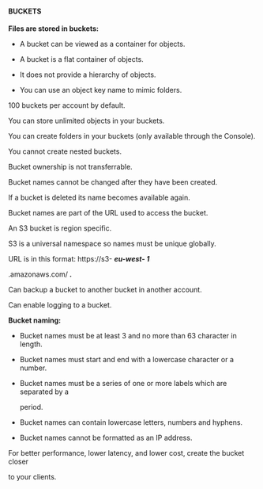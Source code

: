 #### BUCKETS


**Files are stored in buckets:**


- A bucket can be viewed as a container for objects.

- A bucket is a flat container of objects.

- It does not provide a hierarchy of objects.

- You can use an object key name to mimic folders.


100 buckets per account by default.


You can store unlimited objects in your buckets.


You can create folders in your buckets (only available through the Console).


You cannot create nested buckets.


Bucket ownership is not transferrable.


Bucket names cannot be changed after they have been created.


If a bucket is deleted its name becomes available again.


Bucket names are part of the URL used to access the bucket.


An S3 bucket is region specific.


S3 is a universal namespace so names must be unique globally.


URL is in this format: https://s3- **_eu-west- 1_**

.amazonaws.com/ **_<bucketname>._**


Can backup a bucket to another bucket in another account.


Can enable logging to a bucket.


**Bucket naming:**


- Bucket names must be at least 3 and no more than 63 character in length.

- Bucket names must start and end with a lowercase character or a number.

- Bucket names must be a series of one or more labels which are separated by a

  period.

- Bucket names can contain lowercase letters, numbers and hyphens.

- Bucket names cannot be formatted as an IP address.


For better performance, lower latency, and lower cost, create the bucket closer

to your clients.

